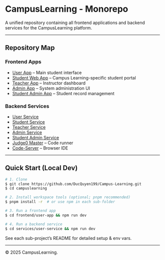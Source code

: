 # CampusLearning - Monorepo

A unified repository containing all frontend applications and backend services for the CampusLearning platform.

---

## Repository Map

### Frontend Apps
- [User App](frontend/user-app/README.md) – Main student interface
- [Student Web App](frontend/user-sinhvienapp/README.md) – Campus Learning-specific student portal
- [Teacher App](frontend/teacher-app/README.md) – Instructor dashboard
- [Admin App](frontend/admin-app/README.md) – System administration UI
- [Student Admin App](frontend/admin-sinhvienapp/README.md) – Student record management

### Backend Services
- [User Service](services/user-service/README.md)
- [Student Service](services/user-sinhvienservice/README.md)
- [Teacher Service](services/teacher-service/README.md)
- [Admin Service](services/admin-service/README.md)
- [Student Admin Service](services/admin-sinhvienservice/README.md)
- [Judge0 Master](services/judge0-master/README.md) – Code runner
- [Code-Server](services/code-server/README.md) – Browser IDE

---

## Quick Start (Local Dev)
```bash
# 1. Clone
$ git clone https://github.com/DucQuyen199/Campus-Learning.git
$ cd campuslearning

# 2. Install workspace tools (optional; pnpm recommended)
$ pnpm install -r  # or use npm in each sub-folder

# 3. Run a frontend app
$ cd frontend/user-app && npm run dev

# 4. Run a backend service
$ cd services/user-service && npm run dev
```

See each sub-project’s README for detailed setup & env vars.

---

© 2025 CampusLearning.
